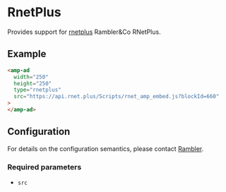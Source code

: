 <!---
Copyright 2019 The AMP HTML Authors. All Rights Reserved.

Licensed under the Apache License, Version 2.0 (the "License");
you may not use this file except in compliance with the License.
You may obtain a copy of the License at

      http://www.apache.org/licenses/LICENSE-2.0

Unless required by applicable law or agreed to in writing, software
distributed under the License is distributed on an "AS-IS" BASIS,
WITHOUT WARRANTIES OR CONDITIONS OF ANY KIND, either express or implied.
See the License for the specific language governing permissions and
limitations under the License.
-->

# RnetPlus

Provides support for [rnetplus](https://admin.rnet.plus/help/) Rambler&Co RNetPlus.

## Example

```html
<amp-ad
  width="250"
  height="250"
  type="rnetplus"
  src="https://api.rnet.plus/Scripts/rnet_amp_embed.js?blockId=660"
>
</amp-ad>
```

## Configuration

For details on the configuration semantics, please contact [Rambler](https://admin.rnet.plus/).

### Required parameters

-   `src`
